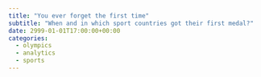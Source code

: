 ```yaml
---
title: "You ever forget the first time"
subtitle: "When and in which sport countries got their first medal?"
date: 2999-01-01T17:00:00+00:00
categories: 
  - olympics
  - analytics
  - sports
---
```

